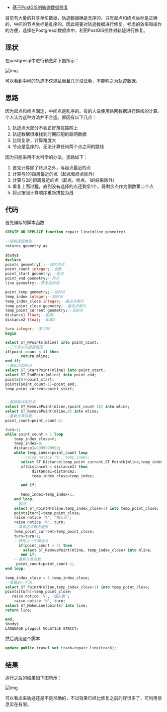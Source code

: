 - [基于PostGIS的轨迹数据修复](https://hanbo.blog.csdn.net/article/details/99733230)



目前有大量的共享单车数据，轨迹数据确是无序的，只有起点和终点坐标是正确的，中间的节点坐标是乱序的。因此需要对轨迹数据进行修复。考虑的效率和操作的方便，选择在Postgresql数据库中，利用PostGIS插件对轨迹进行修复。

## 现状

在postgresql中进行预览如下图所示：

![img](https://img-blog.csdnimg.cn/20190819160226655.png?x-oss-process=image/watermark,type_ZmFuZ3poZW5naGVpdGk,shadow_10,text_aHR0cHM6Ly9ibG9nLmNzZG4ubmV0L0dJU3V1c2Vy,size_16,color_FFFFFF,t_70)

可以看到中间的轨迹不仅混乱而且几乎没法看，不能称之为轨迹数据。

## 思路

因为起点和终点固定，中间点是乱序的。有的人说使用路网数据进行路线的计算。个人认为这种方法并不合适。原因有以下几点：

1. 轨迹点大部分不会正好落在路网上
2. 轨迹数据很难找到时期匹配的路网数据
3. 比较复杂，计算难度大
4. 节点是乱序的，无法计算任何两个点之间的路线

因为只能采用不太科学的办法，思路如下：

1. 首先计算除了终点之外，与起点最近的点
2. 计算与1的距离最近的点（起点和终点除外）
3. 计算与2的距离最近的点（起点、终点、1的结果除外）
4. 重复上面过程，直到没有选择的点还剩余1个，将剩余点作为倒数第二个点
5. 将点按照计算顺序重新拼接为线

## 代码

首先编写的脚本函数

```sql
CREATE OR REPLACE function repair_line(mline geometry) 
 
--限制返回类型
returns geometry as 
 
$body$  
declare
points geometry[];--线的节点
point_count integer;--点数
point_start geometry;--起点
point_end geometry;--终点
line geometry;--修复后的线

point_temp geometry;--临时点
temp_index integer;--临时点
temp_index_close integer;--最近点索引
temp_point_close geometry;--最近点索引
temp_point_current geometry;--当前点
distance1 float;--距离1
distance2 float;--距离2

turn integer;--第几轮
begin

select ST_NPoints(mline) into point_count;
--三个点以内直接返回
if(point_count < 4) then 
       return mline;
end if;
--取起点和终点
select ST_StartPoint(mline) into point_start;
select ST_EndPoint(mline) into point_end;
points[0]=point_start;
points[point_count-1]=point_end;
temp_point_current=point_start;


--移除起点和终点
select ST_RemovePoint(mline,(point_count-1)) into mline;
select ST_RemovePoint(mline,0) into mline;
--重新计算点数
point_count=point_count-2;

turn=1;
while point_count > 1 loop
	temp_index_close=0;
	temp_index=0;
	distance1=9999999999;
    while temp_index<point_count loop
       --raise notice '%', temp_index;
       select ST_Distance(temp_point_current,ST_PointN(mline,temp_index+1)) into distance2;
       if(distance2 < distance1) then
			distance1=distance2;									   
            temp_index_close=temp_index;
														
       end if;
    
       temp_index=temp_index+1;
    end loop;
	--取点													
	select ST_PointN(mline,temp_index_close+1) into temp_point_close;
	points[turn]=temp_point_close;
	raise notice '%', '加入点';	
	raise notice '%', turn;												   
	--拿最近点再去遍历													
	temp_point_current=temp_point_close;											   
	turn=turn+1;
	--移除上一个最近点
	  if(point_count > 2) then	
		select ST_RemovePoint(mline, temp_index_close) into mline;																									
       end if;												   
	--重新计算点数
     point_count=point_count-1;													
end loop;
													   
temp_index_close = 1-temp_index_close;													   
--取最后一个点														
select ST_PointN(mline,temp_index_close+1) into temp_point_close;
points[turn]=temp_point_close;
   raise notice '%', '加入点';	
	raise notice '%', turn;															
select ST_MakeLine(points) into line;
return line;

end; 
$body$
LANGUAGE plpgsql VOLATILE STRICT;	
```

然后调用这个脚本 

```sql
update public.travel set track=repair_line(track);
```

## 结果

运行之后的结果如下图所示：

![img](https://img-blog.csdnimg.cn/20190819161434129.png?x-oss-process=image/watermark,type_ZmFuZ3poZW5naGVpdGk,shadow_10,text_aHR0cHM6Ly9ibG9nLmNzZG4ubmV0L0dJU3V1c2Vy,size_16,color_FFFFFF,t_70)

可以看出来轨迹还是不是准确的，不过效果已经比修复之前的好很多了，可利用信息实在有限。